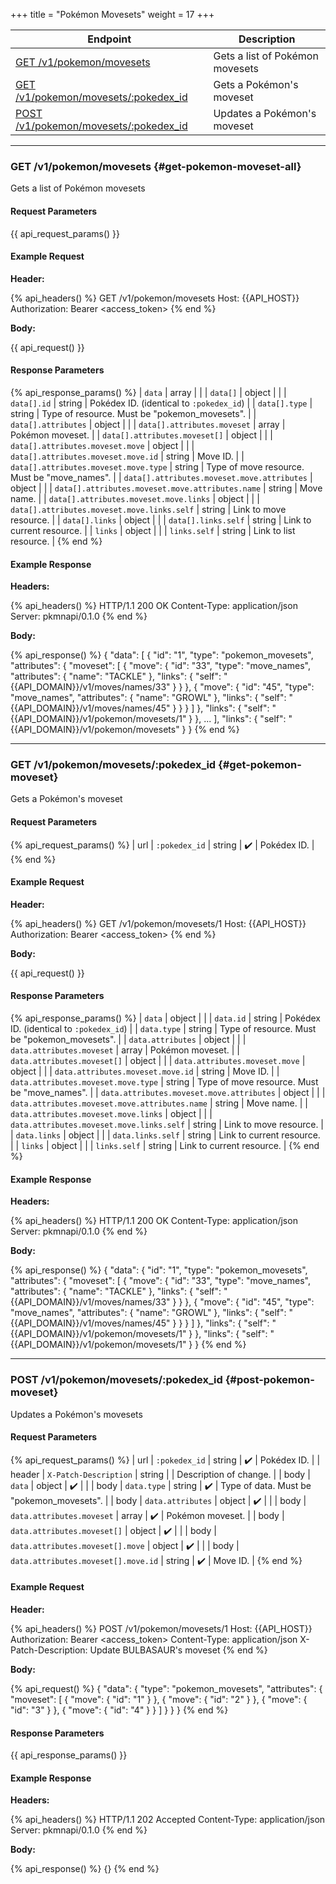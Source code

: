 +++
title = "Pokémon Movesets"
weight = 17
+++

| Endpoint                                                         | Description                      |
|------------------------------------------------------------------|----------------------------------|
| [GET /v1/pokemon/movesets](#get-pokemon-moveset-all)           | Gets a list of Pokémon movesets |
| [GET /v1/pokemon/movesets/:pokedex_id](#get-pokemon-moveset)   | Gets a Pokémon's moveset        |
| [POST /v1/pokemon/movesets/:pokedex_id](#post-pokemon-moveset) | Updates a Pokémon's moveset     |

---

### GET /v1/pokemon/movesets {#get-pokemon-moveset-all}

Gets a list of Pokémon movesets

#### Request Parameters

{{ api_request_params() }}

#### Example Request

**Header:**

{% api_headers() %}
GET /v1/pokemon/movesets
Host: {{API_HOST}}
Authorization: Bearer <access_token>
{% end %}

**Body:**

{{ api_request() }}

#### Response Parameters

{% api_response_params() %}
| `data`                                           | array  |                                               |
| `data[]`                                         | object |                                               |
| `data[].id`                                      | string | Pokédex ID. (identical to `:pokedex_id`)      |
| `data[].type`                                    | string | Type of resource. Must be "pokemon_movesets". |
| `data[].attributes`                              | object |                                               |
| `data[].attributes.moveset`                      | array  | Pokémon moveset.                              |
| `data[].attributes.moveset[]`                    | object |                                               |
| `data[].attributes.moveset.move`                 | object |                                               |
| `data[].attributes.moveset.move.id`              | string | Move ID.                                      |
| `data[].attributes.moveset.move.type`            | string | Type of move resource. Must be "move_names".  |
| `data[].attributes.moveset.move.attributes`      | object |                                               |
| `data[].attributes.moveset.move.attributes.name` | string | Move name.                                    |
| `data[].attributes.moveset.move.links`           | object |                                               |
| `data[].attributes.moveset.move.links.self`      | string | Link to move resource.                        |
| `data[].links`                                   | object |                                               |
| `data[].links.self`                              | string | Link to current resource.                     |
| `links`                                          | object |                                               |
| `links.self`                                     | string | Link to list resource.                        |
{% end %}

#### Example Response

**Headers:**

{% api_headers() %}
HTTP/1.1 200 OK
Content-Type: application/json
Server: pkmnapi/0.1.0
{% end %}

**Body:**

{% api_response() %}
{
    "data": [
        {
            "id": "1",
            "type": "pokemon_movesets",
            "attributes": {
                "moveset": [
                    {
                        "move": {
                            "id": "33",
                            "type": "move_names",
                            "attributes": {
                                "name": "TACKLE"
                            },
                            "links": {
                                "self": "{{API_DOMAIN}}/v1/moves/names/33"
                            }
                        }
                    },
                    {
                        "move": {
                            "id": "45",
                            "type": "move_names",
                            "attributes": {
                                "name": "GROWL"
                            },
                            "links": {
                                "self": "{{API_DOMAIN}}/v1/moves/names/45"
                            }
                        }
                    }
                ]
            },
            "links": {
                "self": "{{API_DOMAIN}}/v1/pokemon/movesets/1"
            }
        },
        ...
    ],
    "links": {
        "self": "{{API_DOMAIN}}/v1/pokemon/movesets"
    }
}
{% end %}

---

### GET /v1/pokemon/movesets/:pokedex_id {#get-pokemon-moveset}

Gets a Pokémon's moveset

#### Request Parameters

{% api_request_params() %}
| url | `:pokedex_id` | string | ✔️ | Pokédex ID. |
{% end %}

#### Example Request

**Header:**

{% api_headers() %}
GET /v1/pokemon/movesets/1
Host: {{API_HOST}}
Authorization: Bearer <access_token>
{% end %}

**Body:**

{{ api_request() }}

#### Response Parameters

{% api_response_params() %}
| `data`                                         | object |                                               |
| `data.id`                                      | string | Pokédex ID. (identical to `:pokedex_id`)      |
| `data.type`                                    | string | Type of resource. Must be "pokemon_movesets". |
| `data.attributes`                              | object |                                               |
| `data.attributes.moveset`                      | array  | Pokémon moveset.                              |
| `data.attributes.moveset[]`                    | object |                                               |
| `data.attributes.moveset.move`                 | object |                                               |
| `data.attributes.moveset.move.id`              | string | Move ID.                                      |
| `data.attributes.moveset.move.type`            | string | Type of move resource. Must be "move_names".  |
| `data.attributes.moveset.move.attributes`      | object |                                               |
| `data.attributes.moveset.move.attributes.name` | string | Move name.                                    |
| `data.attributes.moveset.move.links`           | object |                                               |
| `data.attributes.moveset.move.links.self`      | string | Link to move resource.                        |
| `data.links`                                   | object |                                               |
| `data.links.self`                              | string | Link to current resource.                     |
| `links`                                        | object |                                               |
| `links.self`                                   | string | Link to current resource.                     |
{% end %}

#### Example Response

**Headers:**

{% api_headers() %}
HTTP/1.1 200 OK
Content-Type: application/json
Server: pkmnapi/0.1.0
{% end %}

**Body:**

{% api_response() %}
{
    "data": {
        "id": "1",
        "type": "pokemon_movesets",
        "attributes": {
            "moveset": [
                {
                    "move": {
                        "id": "33",
                        "type": "move_names",
                        "attributes": {
                            "name": "TACKLE"
                        },
                        "links": {
                            "self": "{{API_DOMAIN}}/v1/moves/names/33"
                        }
                    }
                },
                {
                    "move": {
                        "id": "45",
                        "type": "move_names",
                        "attributes": {
                            "name": "GROWL"
                        },
                        "links": {
                            "self": "{{API_DOMAIN}}/v1/moves/names/45"
                        }
                    }
                }
            ]
        },
        "links": {
            "self": "{{API_DOMAIN}}/v1/pokemon/movesets/1"
        }
    },
    "links": {
        "self": "{{API_DOMAIN}}/v1/pokemon/movesets/1"
    }
}
{% end %}

---

### POST /v1/pokemon/movesets/:pokedex_id {#post-pokemon-moveset}

Updates a Pokémon's movesets

#### Request Parameters

{% api_request_params() %}
| url    | `:pokedex_id`                       | string | ✔️ | Pokédex ID.                               |
| header | `X-Patch-Description`               | string |   | Description of change.                    |
| body   | `data`                              | object | ✔️ |                                           |
| body   | `data.type`                         | string | ✔️ | Type of data. Must be "pokemon_movesets". |
| body   | `data.attributes`                   | object | ✔️ |                                           |
| body   | `data.attributes.moveset`           | array  | ✔️ | Pokémon moveset.                          |
| body   | `data.attributes.moveset[]`         | object | ✔️ |                                           |
| body   | `data.attributes.moveset[].move`    | object | ✔️ |                                           |
| body   | `data.attributes.moveset[].move.id` | string | ✔️ | Move ID.                                  |
{% end %}

#### Example Request

**Header:**

{% api_headers() %}
POST /v1/pokemon/movesets/1
Host: {{API_HOST}}
Authorization: Bearer <access_token>
Content-Type: application/json
X-Patch-Description: Update BULBASAUR's moveset
{% end %}

**Body:**

{% api_request() %}
{
    "data": {
        "type": "pokemon_movesets",
        "attributes": {
            "moveset": [
                {
                    "move": {
                        "id": "1"
                    }
                },
                {
                    "move": {
                        "id": "2"
                    }
                },
                {
                    "move": {
                        "id": "3"
                    }
                },
                {
                    "move": {
                        "id": "4"
                    }
                }
            ]
        }
    }
}
{% end %}

#### Response Parameters

{{ api_response_params() }}

#### Example Response

**Headers:**

{% api_headers() %}
HTTP/1.1 202 Accepted
Content-Type: application/json
Server: pkmnapi/0.1.0
{% end %}

**Body:**

{% api_response() %}
{}
{% end %}
